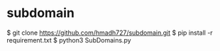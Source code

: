 # subdomain

$ git clone https://github.com/hmadh727/subdomain.git
$ pip install -r requirement.txt
$ python3 SubDomains.py
